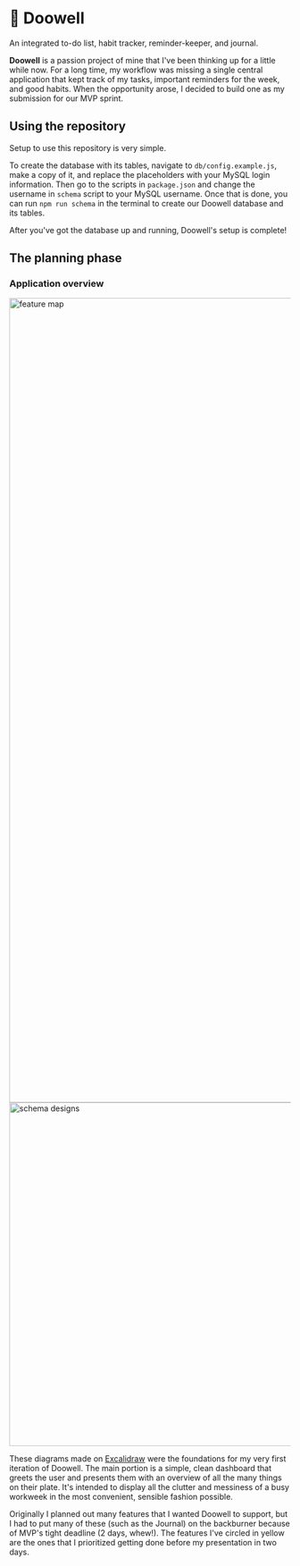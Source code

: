 # 🐙 Doowell
An integrated to-do list, habit tracker, reminder-keeper, and journal.

__Doowell__ is a passion project of mine that I've been thinking up for a little while now. For a long time, my workflow was missing a single central application that kept track of my tasks, important reminders for the week, and good habits. When the opportunity arose, I decided to build one as my submission for our MVP sprint.

## Using the repository
Setup to use this repository is very simple.

To create the database with its tables, navigate to `db/config.example.js`, make a copy of it, and replace the placeholders with your MySQL login information.
Then go to the scripts in `package.json` and change the username in `schema` script to your MySQL username. Once that is done, you can run `npm run schema` in the terminal to create our Doowell database and its tables.

After you've got the database up and running, Doowell's setup is complete!

## The planning phase
### Application overview

<img width="1440" alt="feature map" src="https://user-images.githubusercontent.com/47910950/144661372-91dc3651-ca52-4948-8602-d5aa5a2a9d42.png">

<img width="615" alt="schema designs" src="https://user-images.githubusercontent.com/47910950/144663094-def2a1c9-e3fa-43cb-9001-f35aa3ed1dba.png">


These diagrams made on [Excalidraw](https://excalidraw.com/) were the foundations for my very first iteration of Doowell. The main portion is a simple, clean dashboard that greets the user and presents them with an overview of all the many things on their plate.
It's intended to display all the clutter and messiness of a busy workweek in the most convenient, sensible fashion possible.

Originally I planned out many features that I wanted Doowell to support, but I had to put many of these (such as the Journal) on the backburner because of MVP's tight deadline (2 days, whew!). The features I've circled in yellow are the ones that I prioritized getting done before my presentation in two days.
